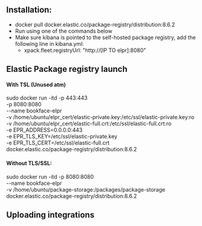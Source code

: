 ## Installation:
 - docker pull docker.elastic.co/package-registry/distribution:8.6.2
 - Run using one of the commands below
 - Make sure kibana is pointed to the self-hosted package registry, add the following line in kibana.yml:
    - xpack.fleet.registryUrl: "http://[IP TO elpr]:8080"
 
## Elastic Package registry launch

#### With TSL (Unused atm)
sudo docker run -itd -p 443:443 \
  -p 8080:8080 \
  --name bookface-elpr \
  -v /home/ubuntu/elpr_cert/elastic-private.key:/etc/ssl/elastic-private.key:ro \
  -v /home/ubuntu/elpr_cert/elastic-full.crt:/etc/ssl/elastic-full.crt:ro \
  -e EPR_ADDRESS=0.0.0.0:443 \
  -e EPR_TLS_KEY=/etc/ssl/elastic-private.key \
  -e EPR_TLS_CERT=/etc/ssl/elastic-full.crt \
  docker.elastic.co/package-registry/distribution:8.6.2


#### Without TLS/SSL:

sudo docker run -itd -p 8080:8080 \
  --name bookface-elpr \
  -v /home/ubuntu/package-storage:/packages/package-storage \
  docker.elastic.co/package-registry/distribution:8.6.2


## Uploading integrations



